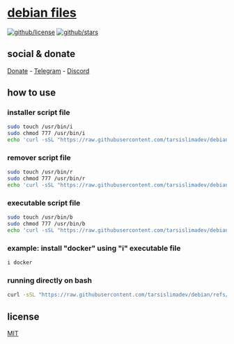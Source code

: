 # [debian files]()

[![github/license](https://img.shields.io/github/license/brtmvdl/debian)](https://img.shields.io/github/license/brtmvdl/debian)  [![github/stars](https://img.shields.io/github/stars/brtmvdl/debian?style=social)](https://img.shields.io/github/stars/brtmvdl/antify?style=social)

## social & donate

[Donate](https://link.mercadopago.com.br/brtmvdl) - [Telegram](https://t.me/+KRmg5MlqgMk0MTg5) - [Discord](https://discord.gg/FpxetYYp)

## how to use

### installer script file

```sh
sudo touch /usr/bin/i
sudo chmod 777 /usr/bin/i
echo 'curl -sSL "https://raw.githubusercontent.com/tarsislimadev/debian/refs/heads/main/src/install/${1}.sh" | bash' > /usr/bin/i
```

### remover script file

```sh
sudo touch /usr/bin/r
sudo chmod 777 /usr/bin/r
echo 'curl -sSL "https://raw.githubusercontent.com/tarsislimadev/debian/refs/heads/main/src/remove/${1}.sh" | bash' > /usr/bin/r
```

### executable script file

```sh
sudo touch /usr/bin/b
sudo chmod 777 /usr/bin/b
echo 'curl -sSL "https://raw.githubusercontent.com/tarsislimadev/debian/refs/heads/main/src/bin/${1}.sh" | bash' > /usr/bin/b
```

### example: install "docker" using "i" executable file

```sh
i docker
```

### running directly on bash

```sh
curl -sSL "https://raw.githubusercontent.com/tarsislimadev/debian/refs/heads/main/src/install/nvm.sh" | bash
```

## license

[MIT](./LICENSE)
